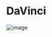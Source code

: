 # DaVinci
![image](https://user-images.githubusercontent.com/104687767/166601626-7678de87-56ad-4f7d-9644-3373a498925a.png)
